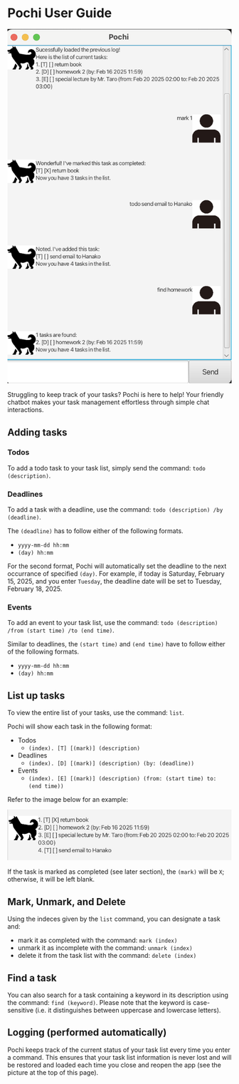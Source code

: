 # Pochi User Guide

![imag](Ui.png)

Struggling to keep track of your tasks? Pochi is here to help! Your friendly chatbot makes your task management effortless through simple chat interactions.

## Adding tasks

### Todos

To add a todo task to your task list, simply send the command: `todo (description)`.

### Deadlines

To add a task with a deadline, use the command: `todo (description) /by (deadline)`.

The `(deadline)` has to follow either of the following formats.

- `yyyy-mm-dd hh:mm`
- `(day) hh:mm`

For the second format, Pochi will automatically set the deadline to the next occurrance of specified `(day)`. For example, if today is Saturday, February 15, 2025, and you enter `Tuesday`, the deadline date will be set to Tuesday, February 18, 2025.

### Events

To add an event to your task list, use the command: `todo (description) /from (start time) /to (end time)`.

Similar to deadlines, the `(start time)` and `(end time)` have to follow either of the following formats.

- `yyyy-mm-dd hh:mm`
- `(day) hh:mm`

## List up tasks

To view the entire list of your tasks, use the command: `list`.

Pochi will show each task in the following format:

- Todos
  - `(index). [T] [(mark)] (description)`
- Deadlines
  - `(index). [D] [(mark)] (description) (by: (deadline))`
- Events
  - `(index). [E] [(mark)] (description) (from: (start time) to: (end time))`

Refer to the image below for an example:

![imag](List.png)

If the task is marked as completed (see later section), the `(mark)` will be `X`; otherwise, it will be left blank.

## Mark, Unmark, and Delete

Using the indeces given by the `list` command, you can designate a task and:

- mark it as completed with the command: `mark (index)`
- unmark it as incomplete with the command: `unmark (index)`
- delete it from the task list with the command: `delete (index)`

## Find a task

You can also search for a task containing a keyword in its description using the command: `find (keyword)`. Please note that the keyword is case-sensitive (i.e. it distinguishes between uppercase and lowercase letters).

## Logging (performed automatically)

Pochi keeps track of the current status of your task list every time you enter a command. This ensures that your task list information is never lost and will be restored and loaded each time you close and reopen the app (see the picture at the top of this page).